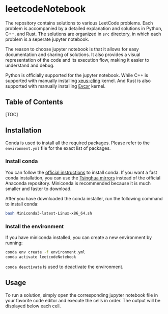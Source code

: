 # leetcodeNotebook

The repository contains solutions to various LeetCode problems. Each problem is accompanied by a detailed explanation and solutions in Python, C++, and Rust. The solutions are organized in `src` directory, in which each problem is a seperate jupyter notebook.

The reason to choose jupyter notebook is that it allows for easy documentation and sharing of solutions. It also provides a visual representation of the code and its execution flow, making it easier to understand and debug.

Python is officially supported for the jupyter notebook. While C++ is supported with manually installing [xeus-cling](https://github.com/QuantStack/xeus-cling) kernel. And Rust is also supported with manually installing [Evcxr](https://github.com/evcxr/evcxr) kernel.

## Table of Contents
[TOC]

## Installation

Conda is used to install all the required packages. Please refer to the `environment.yml` file for the exact list of packages.

### Install conda

You can follow the [official instructions](https://docs.conda.io/projects/conda/en/latest/user-guide/install/index.html) to install conda. If you want a fast conda installation, you can use the [Tsinghua mirrors](https://mirrors.tuna.tsinghua.edu.cn/anaconda/miniconda/?C=M&O=D) instead of the official Anaconda repository. Miniconda is recommended because it is much smaller and faster to download.

After you have downloaded the conda installer, run the following command to install conda:

```bash
bash Miniconda3-latest-Linux-x86_64.sh
```

### Install the environment

If you have miniconda installed, you can create a new environment by running:

```bash
conda env create -f environment.yml
conda activate leetcodeNotebook
```

`conda deactivate` is used to deactivate the environment.

## Usage

To run a solution, simply open the corresponding jupyter notebook file in your favorite code editor and execute the cells in order. The output will be displayed below each cell.
